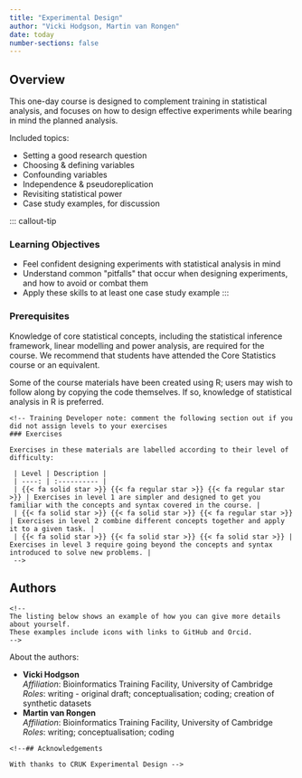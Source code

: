 ```yaml
---
title: "Experimental Design"
author: "Vicki Hodgson, Martin van Rongen"
date: today
number-sections: false
---
```


## Overview

This one-day course is designed to complement training in statistical analysis, and focuses on how to design effective experiments while bearing in mind the planned analysis.

Included topics:

-   Setting a good research question
-   Choosing & defining variables
-   Confounding variables
-   Independence & pseudoreplication
-   Revisiting statistical power
-   Case study examples, for discussion

::: callout-tip
### Learning Objectives

-   Feel confident designing experiments with statistical analysis in mind
-   Understand common "pitfalls" that occur when designing experiments, and how to avoid or combat them
-   Apply these skills to at least one case study example
:::

### Prerequisites

Knowledge of core statistical concepts, including the statistical inference framework, linear modelling and power analysis, are required for the course. We recommend that students have attended the Core Statistics course or an equivalent.

Some of the course materials have been created using R; users may wish to follow along by copying the code themselves. If so, knowledge of statistical analysis in R is preferred.

```{=html}
<!-- Training Developer note: comment the following section out if you did not assign levels to your exercises
### Exercises

Exercises in these materials are labelled according to their level of difficulty:
 
 | Level | Description |
 | ----: | :---------- |
 | {{< fa solid star >}} {{< fa regular star >}} {{< fa regular star >}} | Exercises in level 1 are simpler and designed to get you familiar with the concepts and syntax covered in the course. |
 | {{< fa solid star >}} {{< fa solid star >}} {{< fa regular star >}} | Exercises in level 2 combine different concepts together and apply it to a given task. |
 | {{< fa solid star >}} {{< fa solid star >}} {{< fa solid star >}} | Exercises in level 3 require going beyond the concepts and syntax introduced to solve new problems. |
 -->
```
## Authors

```{=html}
<!-- 
The listing below shows an example of how you can give more details about yourself.
These examples include icons with links to GitHub and Orcid. 
-->
```
About the authors:

- **Vicki Hodgson** \
  *Affiliation*: Bioinformatics Training Facility, University of Cambridge\
  *Roles*: writing - original draft; conceptualisation; coding; creation of synthetic datasets
- **Martin van Rongen** <a href="https://orcid.org/0000-0002-1441-367X" target="_blank"><i class="fa-brands fa-orcid" style="color:#a6ce39"></i></a> <a href="https://github.com/mvanrongen" target="_blank"><i class="fa-brands fa-github" style="color:#4078c0"></i></a>\
    *Affiliation*: Bioinformatics Training Facility, University of Cambridge\
    *Roles*: writing; conceptualisation; coding

```{=html}
<!--## Acknowledgements

With thanks to CRUK Experimental Design -->
```
